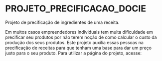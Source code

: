# PROJETO_PRECIFICACAO_DOCIE
 Projeto de precificação de ingredientes de uma receita.
 
 Em muitos casos empreendedores individuais tem muita dificuldade em precificar seu produtos por não terem noção de como calcular o custo da produção dos seus produtos.
Este projeto auxilia essas pessoas na precificação de receitas para que tenham uma base para dar um preço justo para o seu produto.
Para utilizar a página do projeto, acesse: 
